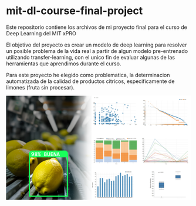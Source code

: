 # mit-dl-course-final-project
Este repositorio contiene los archivos de mi proyecto final para el curso de Deep Learning del MIT xPRO

El objetivo del proyecto es crear un modelo de deep learning para resolver un posible problema de la vida real a partir de algun modelo pre-entrenado utilizando transfer-learning, con el unico fin de evaluar algunas de las herramientas que aprendimos durante el curso.

Para este proyecto he elegido como problematica, la determinacion automatizada de la calidad de productos citricos, especificamente de limones (fruta sin procesar).

<img src="https://raw.githubusercontent.com/Rafdal/mit-dl-course-final-project/main/portada_tp_mit_dl.png" alt="Sampled data plot"/>
